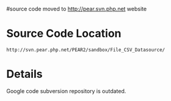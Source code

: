 #source code moved to http://pear.svn.php.net website

# Source Code Location #
```
http://svn.pear.php.net/PEAR2/sandbox/File_CSV_Datasource/
```

# Details #

Google code subversion repository is outdated.